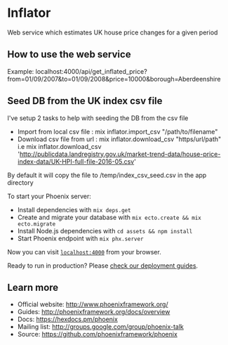 # Inflator

Web service which estimates UK house price changes for a given period


## How to use the web service
Example:
localhost:4000/api/get_inflated_price?from=01/09/2007&to=01/09/2008&price=10000&borough=Aberdeenshire

## Seed DB from the UK index csv file
  I've setup 2 tasks to help with seeding the DB from the csv file
  * Import from local csv file : mix inflator.import_csv "/path/to/filename"
  * Download csv file from url : mix inflator.download_csv "https/url/path" i.e
  mix inflator.download_csv 'http://publicdata.landregistry.gov.uk/market-trend-data/house-price-index-data/UK-HPI-full-file-2016-05.csv'

  By default it will copy the file to /temp/index_csv_seed.csv in the app directory

To start your Phoenix server:

  * Install dependencies with `mix deps.get`
  * Create and migrate your database with `mix ecto.create && mix ecto.migrate`
  * Install Node.js dependencies with `cd assets && npm install`
  * Start Phoenix endpoint with `mix phx.server`

Now you can visit [`localhost:4000`](http://localhost:4000) from your browser.

Ready to run in production? Please [check our deployment guides](http://www.phoenixframework.org/docs/deployment).

## Learn more

  * Official website: http://www.phoenixframework.org/
  * Guides: http://phoenixframework.org/docs/overview
  * Docs: https://hexdocs.pm/phoenix
  * Mailing list: http://groups.google.com/group/phoenix-talk
  * Source: https://github.com/phoenixframework/phoenix
